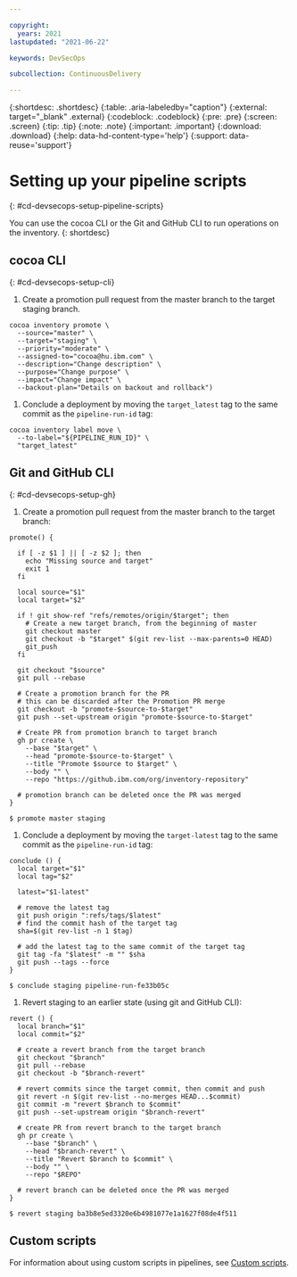 ```yaml
---

copyright:
  years: 2021
lastupdated: "2021-06-22"

keywords: DevSecOps

subcollection: ContinuousDelivery

---
```


{:shortdesc: .shortdesc}
{:table: .aria-labeledby="caption"}
{:external: target="_blank" .external}
{:codeblock: .codeblock}
{:pre: .pre}
{:screen: .screen}
{:tip: .tip}
{:note: .note}
{:important: .important}
{:download: .download}
{:help: data-hd-content-type='help'}
{:support: data-reuse='support'}

# Setting up your pipeline scripts
{: #cd-devsecops-setup-pipeline-scripts}

You can use the cocoa CLI or the Git and GitHub CLI to run operations on the inventory.
{: shortdesc}

## cocoa CLI
{: #cd-devsecops-setup-cli}

1. Create a promotion pull request from the master branch to the target staging branch.

```
cocoa inventory promote \
  --source="master" \
  --target="staging" \
  --priority="moderate" \
  --assigned-to="cocoa@hu.ibm.com" \
  --description="Change description" \
  --purpose="Change purpose" \
  --impact="Change impact" \
  --backout-plan="Details on backout and rollback")
  ```

1. Conclude a deployment by moving the `target_latest` tag to the same commit as the `pipeline-run-id` tag:

```
cocoa inventory label move \
  --to-label="${PIPELINE_RUN_ID}" \
  "target_latest"
```

## Git and GitHub CLI
{: #cd-devsecops-setup-gh}

1. Create a promotion pull request from the master branch to the target branch:

```
promote() {

  if [ -z $1 ] || [ -z $2 ]; then
    echo "Missing source and target"
    exit 1
  fi

  local source="$1"
  local target="$2"

  if ! git show-ref "refs/remotes/origin/$target"; then
    # Create a new target branch, from the beginning of master
    git checkout master
    git checkout -b "$target" $(git rev-list --max-parents=0 HEAD)
    git_push
  fi

  git checkout "$source"
  git pull --rebase

  # Create a promotion branch for the PR
  # this can be discarded after the Promotion PR merge
  git checkout -b "promote-$source-to-$target"
  git push --set-upstream origin "promote-$source-to-$target"

  # Create PR from promotion branch to target branch
  gh pr create \
    --base "$target" \
    --head "promote-$source-to-$target" \
    --title "Promote $source to $target" \
    --body "" \
    --repo "https://github.ibm.com/org/inventory-repository"

  # promotion branch can be deleted once the PR was merged
}

$ promote master staging
```

1. Conclude a deployment by moving the `target-latest` tag to the same commit as the `pipeline-run-id` tag:

```
conclude () {
  local target="$1"
  local tag="$2"

  latest="$1-latest"

  # remove the latest tag
  git push origin ":refs/tags/$latest"
  # find the commit hash of the target tag
  sha=$(git rev-list -n 1 $tag)
  
  # add the latest tag to the same commit of the target tag
  git tag -fa "$latest" -m "" $sha
  git push --tags --force
}

$ conclude staging pipeline-run-fe33b05c
```

1. Revert staging to an earlier state (using git and GitHub CLI):

```
revert () {
  local branch="$1"
  local commit="$2"
  
  # create a revert branch from the target branch
  git checkout "$branch"
  git pull --rebase
  git checkout -b "$branch-revert"

  # revert commits since the target commit, then commit and push
  git revert -n $(git rev-list --no-merges HEAD...$commit)
  git commit -m "revert $branch to $commit"
  git push --set-upstream origin "$branch-revert"

  # create PR from revert branch to the target branch
  gh pr create \
    --base "$branch" \
    --head "$branch-revert" \
    --title "Revert $branch to $commit" \
    --body "" \
    --repo "$REPO"

  # revert branch can be deleted once the PR was merged
}

$ revert staging ba3b8e5ed3320e6b4981077e1a1627f08de4f511
```

## Custom scripts

For information about using custom scripts in pipelines, see [Custom scripts](docs/ContinuousDelivery?topic=ContinuousDelivery-cd-devsecops-custom-scripts).
